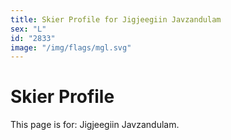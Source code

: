 ```yaml
---
title: Skier Profile for Jigjeegiin Javzandulam
sex: "L"
id: "2833"
image: "/img/flags/mgl.svg" 
---
```


# Skier Profile

This page is for: Jigjeegiin Javzandulam.
    